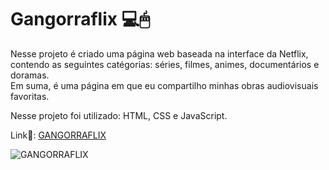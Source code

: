# Gangorraflix 💻🖱

Nesse projeto é criado uma página web baseada na interface da Netflix, contendo as seguintes catégorias: séries, filmes, animes, documentários e doramas.<br>
Em suma, é uma página em que eu compartilho minhas obras audiovisuais favoritas.

Nesse projeto foi utilizado: HTML, CSS e JavaScript. 

Link🔗: [GANGORRAFLIX](https://gangorra.github.io/Gangorraflix/)

![GANGORRAFLIX](https://cdn.discordapp.com/attachments/868299459543592962/895863721296007188/01.png)
